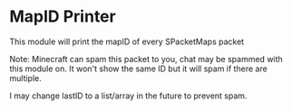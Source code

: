 # MapID Printer

This module will print the mapID of every SPacketMaps packet

Note: Minecraft can spam this packet to you, chat may be spammed with this module on. It won't show the same ID but it will spam if there are multiple.

I may change lastID to a list/array in the future to prevent spam.
